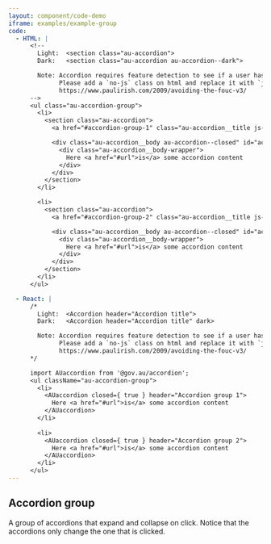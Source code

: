 ```yaml
---
layout: component/code-demo
iframe: examples/example-group
code:
  - HTML: |
      <!--
        Light:  <section class="au-accordion">
        Dark:   <section class="au-accordion au-accordion--dark">

        Note: Accordion requires feature detection to see if a user has javascript.
              Please add a `no-js` class on html and replace it with `js` if enabled
              https://www.paulirish.com/2009/avoiding-the-fouc-v3/
      -->
      <ul class="au-accordion-group">
        <li>
          <section class="au-accordion">
            <a href="#accordion-group-1" class="au-accordion__title js-au-accordion au-accordion--closed" aria-controls="accordion-group-1" aria-expanded="false" aria-selected="false" onclick="return AU.accordion.Toggle( this )">Accordion group 1</a>

            <div class="au-accordion__body au-accordion--closed" id="accordion-group-1">
              <div class="au-accordion__body-wrapper">
                Here <a href="#url">is</a> some accordion content
              </div>
            </div>
          </section>
        </li>

        <li>
          <section class="au-accordion">
            <a href="#accordion-group-2" class="au-accordion__title js-au-accordion au-accordion--closed" aria-controls="accordion-group-2" aria-expanded="false" aria-selected="false" onclick="return AU.accordion.Toggle( this )">Accordion group 2</a>

            <div class="au-accordion__body au-accordion--closed" id="accordion-group-2">
              <div class="au-accordion__body-wrapper">
                Here <a href="#url">is</a> some accordion content
              </div>
            </div>
          </section>
        </li>
      </ul>

  - React: |
      /*
        Light:  <Accordion header="Accordion title">
        Dark:   <Accordion header="Accordion title" dark>

        Note: Accordion requires feature detection to see if a user has javascript.
              Please add a `no-js` class on html and replace it with `js` if enabled
              https://www.paulirish.com/2009/avoiding-the-fouc-v3/
      */

      import AUaccordion from '@gov.au/accordion';
      <ul className="au-accordion-group">
        <li>
          <AUaccordion closed={ true } header="Accordion group 1">
            Here <a href="#url">is</a> some accordion content
          </AUaccordion>
        </li>
        
        <li>
          <AUaccordion closed={ true } header="Accordion group 2">
            Here <a href="#url">is</a> some accordion content
          </AUaccordion>
        </li>
      </ul>
---
```

## Accordion group

A group of accordions that expand and collapse on click. Notice that the accordions only change the one that is clicked.
